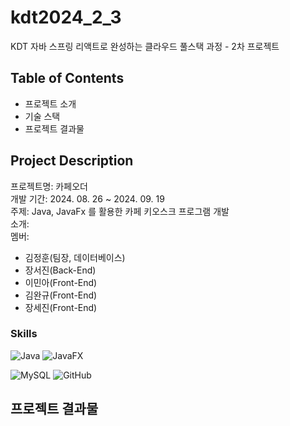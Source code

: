 # kdt2024_2_3
KDT 자바 스프링 리액트로 완성하는 클라우드 풀스택 과정 - 2차 프로젝트

## Table of Contents

- 프로젝트 소개
- 기술 스택
- 프로젝트 결과물

## Project Description

프로젝트명: 카페오더 <br>
개발 기간: 2024. 08. 26 ~ 2024. 09. 19 <br>
주제: Java, JavaFx 를 활용한 카페 키오스크 프로그램 개발 <br>
소개: <br>
멤버: <br>

- 김정훈(팀장, 데이터베이스)
- 장서진(Back-End)
- 이민아(Front-End)
- 김완규(Front-End)
- 장세진(Front-End)

### Skills

![Java](https://img.shields.io/badge/java-%23ED8B00.svg?style=for-the-badge&logo=openjdk&logoColor=white)
![JavaFX](https://img.shields.io/badge/javafx-%23FF0000.svg?style=for-the-badge&logo=javafx&logoColor=white)

![MySQL](https://img.shields.io/badge/mysql-4479A1.svg?style=for-the-badge&logo=mysql&logoColor=white) ![GitHub](https://img.shields.io/badge/github-%23121011.svg?style=for-the-badge&logo=github&logoColor=white)

## 프로젝트 결과물
